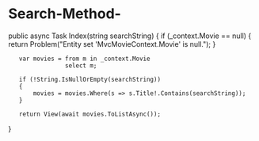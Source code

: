 # Search-Method-
   public async Task<IActionResult> Index(string searchString)
   {
       if (_context.Movie == null)
       {
           return Problem("Entity set 'MvcMovieContext.Movie'  is null.");
       }

       var movies = from m in _context.Movie
                    select m;

       if (!String.IsNullOrEmpty(searchString))
       {
           movies = movies.Where(s => s.Title!.Contains(searchString));
       }

       return View(await movies.ToListAsync());
   }
